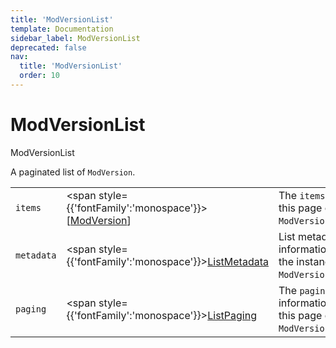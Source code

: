 ```yaml
---
title: 'ModVersionList'
template: Documentation
sidebar_label: ModVersionList
deprecated: false
nav:
  title: 'ModVersionList'
  order: 10
---
```


# ModVersionList

<div style={{'fontFamily':'monospace'}}><span style={{'fontSize':'1.5rem','fontWeight':500}}>ModVersionList</span></div>



A paginated list of `ModVersion`.

| | | |
| -- | -- | -- |
| `items` | <span style={{'fontFamily':'monospace'}}>[<a href="/guardrails/docs/reference/graphql/object/ModVersion">ModVersion</a>]</span> | The `items` for this page of `ModVersionList`. |
| `metadata` | <span style={{'fontFamily':'monospace'}}><a href="/guardrails/docs/reference/graphql/object/ListMetadata">ListMetadata</a></span> | List metadata information for the instance of `ModVersionList`. |
| `paging` | <span style={{'fontFamily':'monospace'}}><a href="/guardrails/docs/reference/graphql/object/ListPaging">ListPaging</a></span> | The `paging` information for this page of `ModVersionList`. |